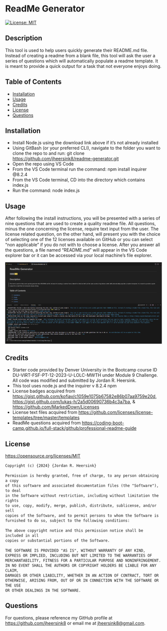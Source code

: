 # ReadMe Generator 

[![License: MIT](https://img.shields.io/badge/License-MIT-yellow.svg)](https://opensource.org/licenses/MIT)
  
## Description
This tool is used to help users quickly generate their README.md file. Instead of creating a readme from a blank file, this tool will ask the user a series of questions which will automatically populate a readme template. It is meant to provide a quick output for a task that not everyone enjoys doing. 

## Table of Contents 
- [Installation](#installation)
- [Usage](#usage)
- [Credits](#credits)
- [License](#license)
- [Questions](#questions)

## Installation
- Install Node.js using the download link above if it’s not already installed 
- Using GitBash (or your preferred CLI), navigate to the folder you want to clone the repo to and run: git clone https://github.com/jheersink8/readme-generator.git
- Open the repo using VS Code
- From the VS Code terminal run the command: npm install inquirer @8.2.4
- From the VS Code terminal, CD into the directory which contains index.js
- Run the command: node index.js


## Usage
After following the install instructions, you will be presented with a series of nine questions that are used to create a quality readme file. All questions, minus the one concerning the license, require text input from the user. The license related question, on the other hand, will present you with the choice of selecting one of the 12 licenses available on GitHub or you can select “non applicable” if you do not with to choose a license. After you answer all the questions, a file named “README.md” will appear in the VS Code explorer bar or it can be accessed via your local machine’s file explorer.  

![A screenshot of the VS Code terminal with the questions the user is asked for the ReadMe generator.](./Develop/media/screenshot.png)

## Credits
- Starter code provided by Denver University in the Bootcamp course ID DU-VIRT-FSF-PT-12-2023-U-LOLC-MWTH under Module 9 Challenge. All code was modified and submitted by Jordan R. Heersink.
- This tool uses node.js and the inquirer v 8.2.4 npm
- License badges acquired from https://gist.github.com/kofiav/c1059e1075b67582e86b07aa9759e20d, https://gist.github.com/lukas-h/2a5d00690736b4c3a7ba, & https://github.com/MarkedDown/Licenses
- License text files acquired from https://github.com/licenses/license-templates/tree/master/templates
- ReadMe questions acquired from https://coding-boot-camp.github.io/full-stack/github/professional-readme-guide 

## License
https://opensource.org/licenses/MIT


    Copyright (c) {2024} {Jordan R. Heersink}

    Permission is hereby granted, free of charge, to any person obtaining a copy
    of this software and associated documentation files (the "Software"), to deal
    in the Software without restriction, including without limitation the rights
    to use, copy, modify, merge, publish, distribute, sublicense, and/or sell
    copies of the Software, and to permit persons to whom the Software is
    furnished to do so, subject to the following conditions:
    
    The above copyright notice and this permission notice shall be included in all
    copies or substantial portions of the Software.
    
    THE SOFTWARE IS PROVIDED "AS IS", WITHOUT WARRANTY OF ANY KIND,
    EXPRESS OR IMPLIED, INCLUDING BUT NOT LIMITED TO THE WARRANTIES OF
    MERCHANTABILITY, FITNESS FOR A PARTICULAR PURPOSE AND NONINFRINGEMENT.
    IN NO EVENT SHALL THE AUTHORS OR COPYRIGHT HOLDERS BE LIABLE FOR ANY CLAIM,
    DAMAGES OR OTHER LIABILITY, WHETHER IN AN ACTION OF CONTRACT, TORT OR
    OTHERWISE, ARISING FROM, OUT OF OR IN CONNECTION WITH THE SOFTWARE OR THE USE
    OR OTHER DEALINGS IN THE SOFTWARE.

## Questions
For questions, please reference my GitHub profile at https://github.com/jheersink8 or email me at jheersink8@gmail.com.